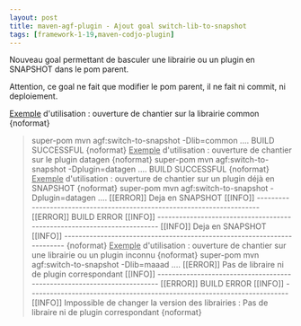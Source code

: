 ```yaml
---
layout: post
title: maven-agf-plugin - Ajout goal switch-lib-to-snapshot
tags: [framework-1-19,maven-codjo-plugin]
---
```

Nouveau goal permettant de basculer une librairie ou un plugin en SNAPSHOT dans le pom parent.

Attention, ce goal ne fait que modifier le pom parent, il ne fait ni commit, ni deploiement.

<u>Exemple</u> d'utilisation : ouverture de chantier sur la librairie common
{noformat}
> super-pom
> mvn agf:switch-to-snapshot -Dlib=common
....
BUILD SUCCESSFUL
{noformat}
<u>Exemple</u> d'utilisation : ouverture de chantier sur le plugin datagen
{noformat}
> super-pom
> mvn agf:switch-to-snapshot -Dplugin=datagen
....
BUILD SUCCESSFUL
{noformat}
<u>Exemple</u> d'utilisation : ouverture de chantier sur un plugin déjà en SNAPSHOT
{noformat}
> super-pom
> mvn agf:switch-to-snapshot -Dplugin=datagen
....
[[ERROR]] Deja en SNAPSHOT
[[INFO]] ------------------------------------------------------------------------
[[ERROR]] BUILD ERROR
[[INFO]] ------------------------------------------------------------------------
[[INFO]] Deja en SNAPSHOT
[[INFO]] ------------------------------------------------------------------------
{noformat}
<u>Exemple</u> d'utilisation : ouverture de chantier sur une librairie ou un plugin inconnu
{noformat}
> super-pom
> mvn agf:switch-to-snapshot -Dlib=maaad
....
[[ERROR]] Pas de libraire ni de plugin correspondant
[[INFO]] ------------------------------------------------------------------------
[[ERROR]] BUILD ERROR
[[INFO]] ------------------------------------------------------------------------
[[INFO]] Impossible de changer la version des librairies : Pas de libraire ni de plugin correspondant
{noformat}